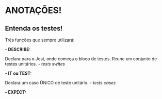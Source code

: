 # ANOTAÇÕES!

<!-- TESTE UNITÁRIO -->

## Entenda os testes!

Três funções que sempre utilizará:

**- DESCRIBE:**

Declara para o Jest, onde começa o bloco de testes. Reune um conjunto de testes unitários. - *tests swites*

**- IT ou TEST:**

Declara um caso ÚNICO de teste unitário. - *tests cases*

**- EXPECT:**